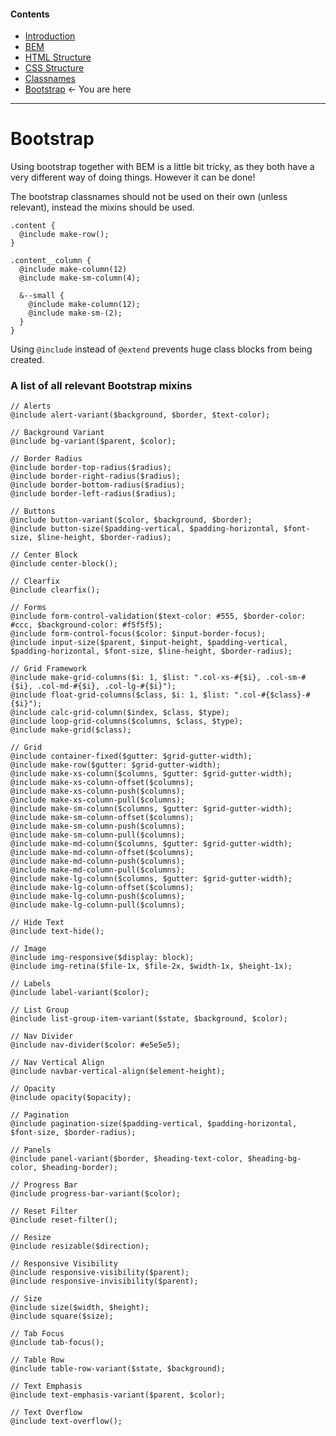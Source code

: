 #### Contents
- [Introduction](readme.md)
- [BEM](bem.md)
- [HTML Structure](htmlstructure.md)
- [CSS Structure](cssstructure.md)
- [Classnames](classnames.md)
- [Bootstrap](bootstrap.md) <- You are here
----

# Bootstrap

Using bootstrap together with BEM is a little bit tricky, as they both have a very different way of doing things. However it can be done!

The bootstrap classnames should not be used on their own (unless relevant), instead the mixins should be used.

```
.content {
  @include make-row();
}

.content__column {
  @include make-column(12)
  @include make-sm-column(4);

  &--small {
    @include make-column(12);
    @include make-sm-(2);
  }
}
```

Using `@include` instead of `@extend` prevents huge class blocks from being created.

### A list of all relevant Bootstrap mixins

```
// Alerts
@include alert-variant($background, $border, $text-color);

// Background Variant
@include bg-variant($parent, $color);

// Border Radius
@include border-top-radius($radius);
@include border-right-radius($radius);
@include border-bottom-radius($radius);
@include border-left-radius($radius);

// Buttons
@include button-variant($color, $background, $border);
@include button-size($padding-vertical, $padding-horizontal, $font-size, $line-height, $border-radius);

// Center Block
@include center-block();

// Clearfix
@include clearfix();

// Forms
@include form-control-validation($text-color: #555, $border-color: #ccc, $background-color: #f5f5f5);
@include form-control-focus($color: $input-border-focus);
@include input-size($parent, $input-height, $padding-vertical, $padding-horizontal, $font-size, $line-height, $border-radius);

// Grid Framework
@include make-grid-columns($i: 1, $list: ".col-xs-#{$i}, .col-sm-#{$i}, .col-md-#{$i}, .col-lg-#{$i}");
@include float-grid-columns($class, $i: 1, $list: ".col-#{$class}-#{$i}");
@include calc-grid-column($index, $class, $type);
@include loop-grid-columns($columns, $class, $type);
@include make-grid($class);

// Grid
@include container-fixed($gutter: $grid-gutter-width);
@include make-row($gutter: $grid-gutter-width);
@include make-xs-column($columns, $gutter: $grid-gutter-width);
@include make-xs-column-offset($columns);
@include make-xs-column-push($columns);
@include make-xs-column-pull($columns);
@include make-sm-column($columns, $gutter: $grid-gutter-width);
@include make-sm-column-offset($columns);
@include make-sm-column-push($columns);
@include make-sm-column-pull($columns);
@include make-md-column($columns, $gutter: $grid-gutter-width);
@include make-md-column-offset($columns);
@include make-md-column-push($columns);
@include make-md-column-pull($columns);
@include make-lg-column($columns, $gutter: $grid-gutter-width);
@include make-lg-column-offset($columns);
@include make-lg-column-push($columns);
@include make-lg-column-pull($columns);

// Hide Text
@include text-hide();

// Image
@include img-responsive($display: block);
@include img-retina($file-1x, $file-2x, $width-1x, $height-1x);

// Labels
@include label-variant($color);

// List Group   
@include list-group-item-variant($state, $background, $color);

// Nav Divider
@include nav-divider($color: #e5e5e5);

// Nav Vertical Align
@include navbar-vertical-align($element-height);

// Opacity
@include opacity($opacity);

// Pagination
@include pagination-size($padding-vertical, $padding-horizontal, $font-size, $border-radius);

// Panels
@include panel-variant($border, $heading-text-color, $heading-bg-color, $heading-border);

// Progress Bar
@include progress-bar-variant($color);

// Reset Filter
@include reset-filter();

// Resize
@include resizable($direction);

// Responsive Visibility
@include responsive-visibility($parent);
@include responsive-invisibility($parent);

// Size
@include size($width, $height);
@include square($size);

// Tab Focus
@include tab-focus();

// Table Row
@include table-row-variant($state, $background);

// Text Emphasis
@include text-emphasis-variant($parent, $color);

// Text Overflow
@include text-overflow();
```

